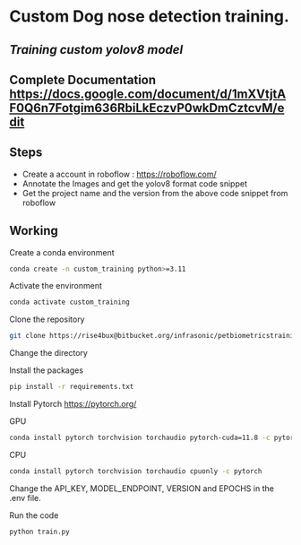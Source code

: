 # Custom Dog nose detection training.
## _Training custom yolov8 model_

## Complete Documentation https://docs.google.com/document/d/1mXVtjtAF0Q6n7Fotgim636RbiLkEczvP0wkDmCztcvM/edit


## Steps

- Create a account in roboflow : https://roboflow.com/
- Annotate the Images and get the yolov8 format code snippet
- Get the project name and the version from the above code snippet from roboflow

## Working
Create a conda environment
```sh
conda create -n custom_training python>=3.11
```

Activate the environment

```sh
conda activate custom_training
```


Clone the repository

```sh
git clone https://rise4bux@bitbucket.org/infrasonic/petbiometricstraining.git
```
Change the directory

Install the packages
```sh
pip install -r requirements.txt
```
Install Pytorch https://pytorch.org/

GPU
```sh
conda install pytorch torchvision torchaudio pytorch-cuda=11.8 -c pytorch -c nvidia
```
CPU
```sh
conda install pytorch torchvision torchaudio cpuonly -c pytorch
```
Change the API_KEY, MODEL_ENDPOINT, VERSION and EPOCHS in the .env file.

Run the code

```sh
python train.py
```
